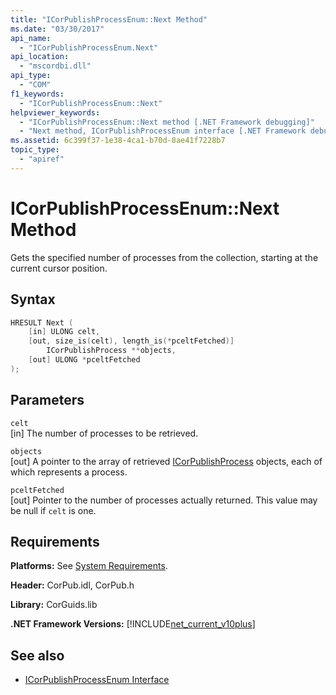 ```yaml
---
title: "ICorPublishProcessEnum::Next Method"
ms.date: "03/30/2017"
api_name: 
  - "ICorPublishProcessEnum.Next"
api_location: 
  - "mscordbi.dll"
api_type: 
  - "COM"
f1_keywords: 
  - "ICorPublishProcessEnum::Next"
helpviewer_keywords: 
  - "ICorPublishProcessEnum::Next method [.NET Framework debugging]"
  - "Next method, ICorPublishProcessEnum interface [.NET Framework debugging]"
ms.assetid: 6c399f37-1e38-4ca1-b70d-8ae41f7228b7
topic_type: 
  - "apiref"
---
```

# ICorPublishProcessEnum::Next Method
Gets the specified number of processes from the collection, starting at the current cursor position.  
  
## Syntax  
  
```cpp  
HRESULT Next (  
    [in] ULONG celt,  
    [out, size_is(celt), length_is(*pceltFetched)]  
        ICorPublishProcess **objects,  
    [out] ULONG *pceltFetched  
);  
```  
  
## Parameters  
 `celt`  
 [in] The number of processes to be retrieved.  
  
 `objects`  
 [out] A pointer to the array of retrieved [ICorPublishProcess](../../../../docs/framework/unmanaged-api/debugging/icorpublishprocess-interface.md) objects, each of which represents a process.  
  
 `pceltFetched`  
 [out] Pointer to the number of processes actually returned. This value may be null if `celt` is one.  
  
## Requirements  
 **Platforms:** See [System Requirements](../../../../docs/framework/get-started/system-requirements.md).  
  
 **Header:** CorPub.idl, CorPub.h  
  
 **Library:** CorGuids.lib  
  
 **.NET Framework Versions:** [!INCLUDE[net_current_v10plus](../../../../includes/net-current-v10plus-md.md)]  
  
## See also

- [ICorPublishProcessEnum Interface](../../../../docs/framework/unmanaged-api/debugging/icorpublishprocessenum-interface.md)
